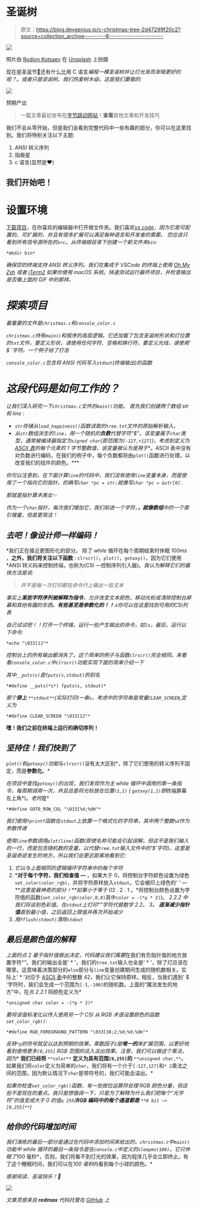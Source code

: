 # 圣诞树

> 原文：<https://blog.devgenius.io/c-christmas-tree-2d47299f20c2?source=collection_archive---------8----------------------->

![](img/f1cae10d7478e3a58e0f21bc22f72e2d.png)

照片由 [Rodion Kutsaev](https://unsplash.com/@frostroomhead?utm_source=medium&utm_medium=referral) 在 [Unsplash](https://unsplash.com?utm_source=medium&utm_medium=referral) 上拍摄

现在是圣诞节🎄还有什么比用 C 语言*编程一棵圣诞树并让灯光渐亮渐暗更好的呢？。或者只是说说树。我们热爱树木😄。这是我们要做的:*

![](img/fe46ae8cbc0552f00a8d69c98365a1ba.png)

预期产出

> 一篇文章最初发布在[字节跳动网站](https://www.bytegarage.co/post/c-christmas-tree)！**查看**其他文章和开发技巧

我们不会从零开始，但是我们会看到完整代码中一些有趣的部分，你可以在这里找到。我们将特别关注以下主题:

1.  ANSI 转义序列
2.  指极星
3.  c 语言(显然是❤️)

## 我们开始吧！

# 设置环境

[下载项目](https://github.com/bytegarage/c-christmas-tree)，在你喜欢的编辑器中打开根文件夹。我们喜欢[*vs code*](https://code.visualstudio.com)*，因为它是可配置的、可扩展的，并且有很多扩展可以满足每种语言和开发者的需要。
您应该只看到所有信号源所在的`src`。从终端根目录下创建一个新文件夹`bin`:*

```
*mkdir bin*
```

*确保您的终端支持 ANSI 转义序列。我们在集成于 VSCode 的终端上使用 [Oh My Zsh](https://ohmyz.sh/#install) 或者 [iTerm2](https://iterm2.com) 如果你使用 macOS 系统。快速测试运行最终项目，并检查输出是否像上面的 GIF 中的那样。*

# *探索项目*

*最重要的文件是`christmas.c`和`console_color.c`*

*`christmas.c`持有`main()`和程序的高层逻辑。它还加载了包含圣诞树形状和灯位置的`txt`文件。要定义形状，请使用任何字符、空格和换行符，要定义光线，请使用' $ '字符。一个例子给了打击*

*`console_color.c`包含将 ANSI 代码写入`stdout`(终端输出)的函数*

# *这段代码是如何工作的？*

*让我们深入研究一下`christmas.c`文件的`main()`功能。
首先我们创建两个数组 *str* 和 *line* :*

*   *`str`存储从`load_happiness()`函数读取的`tree.txt`文件的原始解析输入。*
*   *从`str`数组派生的`line`，用一个随机的**负数**代替字符“$”。该变量属于`char`类型，通常被编译器指定为`signed char`(即范围为`[-127,+127]`)，考虑到定义为 [ASCII 表](https://www.asciitable.com)的每个元素的 1 字节整数值，该变量被认为是用于**。ASCII 表中没有对负数进行编码，在我们的例子中，每个负数都将由`plot()`函数进行处理，以改变我们的挂件的颜色。***

*你可以注意到，在下面计算`line`的代码中，我们没有使用`line`变量本身，而是使用了一个指向它的指针。的确写`char *pc = str;`就像写`char *pc = &str[0].`*

*那就是指针算术美女✨*

*作为一个`char`指针，每次我们增加它，我们前进一个字符，**，就像数组**中的一个索引增量，但是更简洁！*

## *去吧！像设计师一样编码！*

*我们正在接近更图形化的部分。
除了 *while* 循环在每个周期结束时休眠 *100ms* ，**之外，我们将关注以下函数** : `clrscr()`，`plot()`，`gotoxy()`，因为它们使用 *ANSI 转义码来控制终端，也称为(CSI —控制序列引入器)。*我认为解释它们的最快方法是说:*

> *并不是每一次打印都在命令行上输出一些文本*

*事实上**某些字符序列被解释为指令**，允许改变文本颜色，移动光标或清除控制台屏幕和其他有趣的东西。**有些甚至是参数化的！！**🔝你可以在这里找到可用的*CSI*列表*

*自己试试吧！！打开一个终端，运行一些产生输出的命令，如`ls`，最后，运行以下命令:*

```
*echo "\033[1J"*
```

*控制台上的所有输出都消失了。这个简单的例子与函数`clrscr()`完全相同。*来看看`console_color.c`中`clrscr()`功能实现下面的*简单介绍一下* 

*其中`__puts(s)`是`fputs(s,stdout)`的别名*

```
*#define __puts(*s*) fputs(s, stdout)*
```

*那个**穿上** `**stdout**`(实际打印)一串`s`。考虑中的字符串是常量`CLEAR_SCREEN`,定义为*

```
*#define CLEAR_SCREEN "\033[1J"*
```

****嘿！我们之前在终端上运行的确切序列！****

## *坚持住！我们快到了*

*`plot()`和`gotoxy()`功能*与`clrscr()`没有太大区别*，除了它们使用的转义序列不固定，而是**参数化**。*

*在项目中查找`gotoxy()`的出现，我们发现作为主 while 循环中调用的第一条指令，每周期调用一次，并且总是将光标放在位置`(1,1)` ( `gotoxy(1,1)`即*终端屏幕左上角*)。*老何*是*

```
*#define GOTO_ROW_COL "\033[%d;%dH"*
```

*我们使用`fprintf`函数在`stdout`上放置一个格式化的字符串，其中两个整数`%d`作为参数传递*

*使用`line`参数调用`plot(line)`函数(即使名称可能会引起误解，但这不是我们输入的一行，而是包含随机数的变量，以代替`tree.txt`输入文件中的‘$’字符)。这里是圣诞奇迹发生的地方，所以我们会更近距离地看到它:*

1.  *它以与上面相同的逻辑循环字符串中的每个字符*
2.  ***对于每个字符，我们检查值
    —** ，如果大于 0，将控制台字符颜色设置为绿色`set_color(color_rgb)`，并将字符原样放入`stdout`。它会被印上绿色的' *'
    — **这里是最神奇的部分！**如果小于等于 0*2 . 2 . 1
    。*将控制台颜色设置为字符值的函数(`set_color_rgb(color,0,0)`其中`color = -(*p * 2)`)。
    *2.2.2 中我们将谈到色彩值。*在`stdout`上打印“*”字符代替数字
    2.2。 *3。* **逐渐减少指针值**直到最小值，之后返回上限值并再次开始减少*
3.  *用`fflush(stdout)`清除`stdout`*

## *最后是颜色值的解释*

*上面的点 2 基于指针值做出决定，代码建议我们需要*在我们有负指针值的地方放置字符“*”*。我们的输出全是' * '，我们的`tree.txt`输入也全是' * '，除了灯应该在哪里。这意味着决策部分的`else`部分与`line`变量创建期间生成的随机数相关。实际上' * '对应于 [ASCII 表](https://www.asciitable.com)中的整数 42，我们让它保持原样。相反，当我们遇到' $ '字符时，我们会生成一个范围为`[-1,-100]`的随机数。上面的“魔法发生的地方”中，在点 *2.2.1* 将颜色定义为*

```
*unsigned char color = -(*p * 2)*
```

*要将该值标准化以传入使用另一个 *CSI* 从 RGB 术语设置颜色的函数`set_color_rgb()`:*

```
*#define RGB_FOREGRAUND_PATTERN "\033[38;2;%d;%d;%dm"*
```

*反转`*p`的符号就足以达到预期的效果。乘数因子`2`是**唯一的**来扩展范围，以更好地看到使用更多`[0,255]` RGB 范围的淡入淡出效果。注意，我们可以做这个乘法，因为** **我们已经将** `**color**` **定义为具有范围`[0,255]`的** `**unsigned char,**`。如果我们将`color`定义为简单的`char`，我们将有一个介于`[-127,127]`和`* 2`乘法之间的范围，因为默认情况下`char`是带符号的，我们可能会溢出。*

*如果你检查`set_color_rgb()`函数，有一些按位运算符处理 RGB 颜色分量，但这些不是现在的重点。我只是想强调一下，只是为了解释为什么我们把每个“光字符”的值变成大于 0 的值`≤ 255`(**RGB 编码中的每个通道都是** `**8 bit ~> [0,255]**`)*

## *给你的代码增加时间*

*我们演练的最后一部分是通过在代码中添加时间来给出的。`christmas.c`中`main()`功能中 *while* 循环的最后一条指令是在`console.c`中定义的`sleepms(100)`。它只休眠了*100 毫秒*，否则，我们将看不到灯光的效果，因为程序几乎会立即终止。有了这个睡眠时间，我们可以在*100 毫秒*内看到每个小球的颜色。*

*感谢阅读，圣诞快乐！🎅*

*![](img/184dc899c30d16aff481ac326d8aae3b.png)*

*文章灵感来自 ***redmax*** 代码托管在 [GitHub](https://github.com/bytegarage/c-christmas-tree) 上*